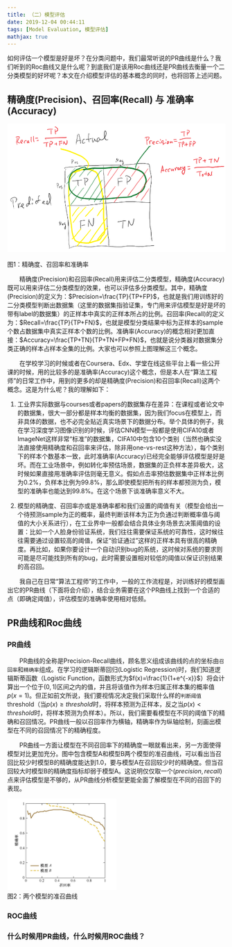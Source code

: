 ```yaml
---
title: （二）模型评估
date: 2019-12-04 00:44:11
tags: [Model Evaluation, 模型评估]
mathjax: true
---
```


如何评估一个模型是好是坏？在分类问题中，我们最常听说的PR曲线是什么？我们听到的Roc曲线又是什么呢？到底我们是该用Roc曲线还是PR曲线去衡量一个二分类模型的好坏呢？本文在介绍模型评估的基本概念的同时，也将回答上述问题。

<!-- more -->

## 精确度(Precision)、召回率(Recall) 与 准确率(Accuracy)

![](/images/pr/pr1.png)
<div class="image-caption" style="margin: 6 auto;">
  <span class="image-caption" style="margin: 4 auto ">图1：精确度、召回率和准确率</span>
</div>

&#8194;&#8194;&#8194;&#8194;精确度(Precision)和召回率(Recall)用来评估二分类模型，精确度(Accuracy)既可以用来评估二分类模型的效果，也可以评估多分类模型。其中，精确度(Precision)的定义为：$Precision=\frac{TP}{TP+FP}$，也就是我们用训练好的二分类模型判断出数据集（这里的数据集指验证集，专门用来评估模型是好是坏的带有label的数据集）的正样本中真实的正样本所占的比例。召回率(Recall)的定义为：$Recall=\frac{TP}{TP+FN}$，也就是模型分类结果中标为正样本的sample个数占数据集中真实正样本个数的比例。准确率(Accuracy)的概念相对更加直接：$Accuracy=\frac{TP+TN}{TP+TN+FP+FN}$，也就是说分类器对数据集分类正确的样本占样本全集的比例。大家也可以参照上图理解这三个概念。

&#8194;&#8194;&#8194;&#8194;在学校学习的时候或者在Coursera、Edx、学堂在线这些平台上看一些公开课的时候，用的比较多的是准确率(Accuracy)这个概念，但是本人在“算法工程师”的日常工作中，用到的更多的却是精确度(Precision)和召回率(Recall)这两个概念。这是为什么呢？我的理解如下：

1. 工业界实际数据与courses或者papers的数据集存在差异：在课程或者论文中的数据集，很大一部分都是样本均衡的数据集，因为我们focus在模型上，而非具体的数据，也不必完全贴近真实场景下的数据分布。举个具体的例子，我在学习深度学习图像识别的时候，评估CNN模型一般都是使用CIFA10或者ImageNet这样非常“标准”的数据集，CIFA10中包含10个类别（当然也确实没法直接使用精确度和召回率来评估，除非用one-vs-rest这种方法），每个类别下的样本个数基本一致，此时准确率(Accuracy)已经完全能够评估模型是好是坏。而在工业场景中，例如转化率预估场景，数据集的正负样本差异极大，这时候如果直接用准确率评估则毫无意义。假如点击率预估数据集中正样本比例为$0.2\%$，负样本比例为$99.8\%$，那么即使模型把所有的样本都预测为负，模型的准确率也能达到$99.8\%$。在这个场景下谈准确率意义不大。

2. 模型的精确度、召回率亦或是准确率都和我们设置的阈值有关（模型会给出一个待预测sample为正的概率，最终判断该样本为正为负通过判断概率值与阈值的大小关系进行），在工业界中一般都会结合具体业务场景去决策阈值的设置：比如一个人脸身份验证系统，我们往往需要保证系统的可靠性，这时候往往需要通过设置较高的阈值，保证“验证通过”这样的正样本具有很高的精确度。再比如，如果你要设计一个自动识别bug的系统，这时候对系统的要求则可能是尽可能找到所有的bug，此时需要设置相对较低的阈值以保证识别结果的高召回。

&#8194;&#8194;&#8194;&#8194;我自己在日常“算法工程师”的工作中，一般的工作流程是，对训练好的模型画出它的PR曲线（下面将会介绍），结合业务需要在这个PR曲线上找到一个合适的点（即确定阈值），评估模型的准确率使用相对低频。

## PR曲线和Roc曲线

### PR曲线

&#8194;&#8194;&#8194;&#8194;PR曲线的全称是Precision-Recall曲线，顾名思义组成该曲线的点的坐标由`召回率`和`精确率`组成。在学习的逻辑斯蒂回归(Logistic Regression)时，我们知道逻辑斯蒂函数（Logistic Function，函数形式为$f(x)=\frac{1}{1+e^{-x}}$）将会计算出一个位于$(0,1)$区间之内的值，并且将该值作为样本归属正样本集的概率值$p(x=1)$。但正如前文所说，我们要视情况决定我们采取什么样的`判断阈值`threshold（当$p(x)\geq threshold$时，将样本预测为正样本，反之当$p(x)<threshold$时，将样本预测为负样本）。所以，我们需要看模型在不同的阈值下的精确和召回情况。PR曲线一般以召回率作为横轴，精确率作为纵轴绘制，刻画出模型在不同的召回情况下的精确程度。

&#8194;&#8194;&#8194;&#8194;PR曲线一方面让模型在不同召回率下的精确度一眼就看出来，另一方面使得模型对比更加充分。图中包含模型A和模型B两个模型的准召曲线，可以看出当召回比较少时模型B的精确度能达到1.0，要与模型A在召回较少时的精确度。但当召回较大时模型B的精确度指标却弱于模型A。这说明仅仅取一个$(precision, recall)$点来评估模型是不够的，从PR曲线分析模型更能全面了解模型在不同的召回下的表现。

<img src="/images/pr/pr2.png" width="50%" height="50%" border="0" style="margin: 0 auto;"/>
<div class="image-caption" style="margin: 6 auto;">
  <span class="image-caption" style="margin: 4 auto ">图2：两个模型的准召曲线</span>
</div>


### ROC曲线

### 什么时候用PR曲线，什么时候用ROC曲线？
